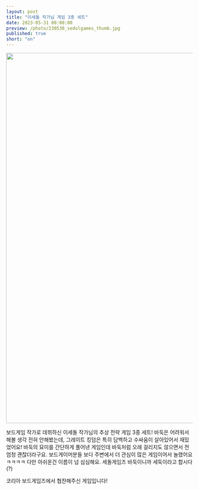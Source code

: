 ```yaml
---
layout: post
title: "이세돌 작가님 게임 3종 세트"
date: 2023-05-31 00:00:00
preview: /photo/230530_sedolgames_thumb.jpg
published: true
short: "on"
---
```


<img src="/photo/230530_sedolgames.jpg" width="1000">


보드게임 작가로 데뷔하신 이세돌 작가님의 추상 전략 게임 3종 세트!
바둑은 어려워서 해볼 생각 전혀 안해봤는데, 그레이트 킹덤은 특히 담백하고 수싸움이 살아있어서 재밌었어요!
바둑의 묘미를 간단하게 풀어낸 게임인데 바둑처럼 오래 걸리지도 않으면서 전 엄청 괜찮더라구요.
보드게이머분들 보다 주변에서 더 관심이 많은 게임이어서 놀랬어요 ㅋㅋㅋㅋ
다만 아쉬운건 이름이 넘 심심해요. 세돌게임즈 바둑이니까 세둑이라고 합시다(?)

코리아 보드게임즈에서 협찬해주신 게임입니다!